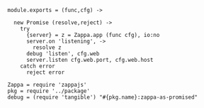    module.exports = (func,cfg) ->

      new Promise (resolve,reject) ->
        try
          {server} = z = Zappa.app (func cfg), io:no
          server.on 'listening', ->
            resolve z
          debug 'listen', cfg.web
          server.listen cfg.web.port, cfg.web.host
        catch error
          reject error

    Zappa = require 'zappajs'
    pkg = require '../package'
    debug = (require 'tangible') "#{pkg.name}:zappa-as-promised"

